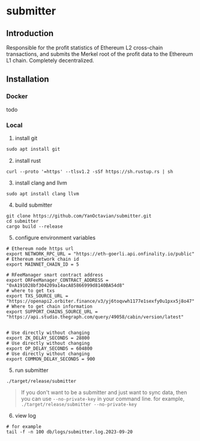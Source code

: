 # submitter

## Introduction

Responsible for the profit statistics of Ethereum L2 cross-chain transactions, 
and submits the Merkel root of the profit data to the Ethereum L1 chain. 
Completely decentralized.
## Installation

### Docker
todo

### Local

1. install git
```asm
sudo apt install git
```
2. install rust
```angular2html
curl --proto '=https' --tlsv1.2 -sSf https://sh.rustup.rs | sh
```
3. install clang and llvm
```angular2html
sudo apt install clang llvm
```

4. build submitter
```angular2html
git clone https://github.com/YanOctavian/submitter.git
cd submitter
cargo build --release
```
5. configure environment variables
```shell
# Ethereum node https url
export NETWORK_RPC_URL = "https://eth-goerli.api.onfinality.io/public"
# Ethereum network chain id
export MAINNET_CHAIN_ID = 5

# RFeeManager smart contract address
export ORFeeManager_CONTRACT_ADDRESS = "0xA191028bf304209a14acA85866999d8140BA54d8"
# where to get txs
export TXS_SOURCE_URL = "https://openapi2.orbiter.finance/v3/yj6toqvwh1177e1sexfy0u1pxx5j8o47"
# Where to get chain information
export SUPPORT_CHAINS_SOURCE_URL = "https://api.studio.thegraph.com/query/49058/cabin/version/latest"


# Use directly without changing
export ZK_DELAY_SECONDS = 28800
# Use directly without changing
export OP_DELAY_SECONDS = 604800
# Use directly without changing
export COMMON_DELAY_SECONDS = 900
```
5. run submitter
```angular2html
./target/release/submitter
```
> If you don't want to be a submitter and just want to sync data, then you can use `--no-private-key` in your command line.
> for example, `./target/release/submitter --no-private-key`
6. view log
```shell
# for example
tail -f -n 100 db/logs/submitter.log.2023-09-20
```




